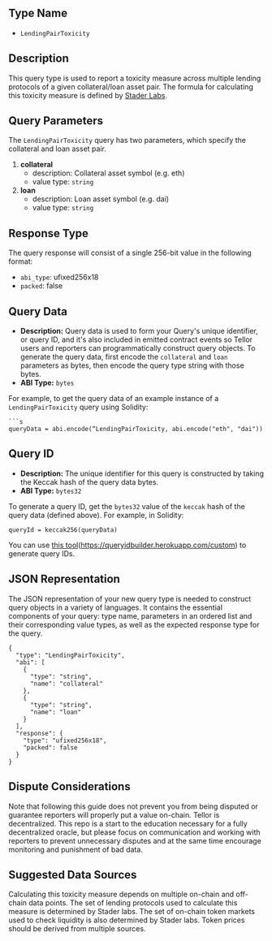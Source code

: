 ## Type Name
- `LendingPairToxicity`

## Description

This query type is used to report a toxicity measure across multiple lending protocols of a given collateral/loan asset pair. The formula for calculating this toxicity measure is defined by [Stader Labs](https://staderlabs.com/).

## Query Parameters

The `LendingPairToxicity` query has two parameters, which specify the collateral and loan asset pair.

1. **collateral**
	- description: Collateral asset symbol (e.g. eth)
	- value type: `string`
2. **loan**
	- description: Loan asset symbol (e.g. dai)
	- value type: `string`


## Response Type
The query response will consist of a single 256-bit value in the following format:
- `abi_type`: ufixed256x18
- `packed`: false

## Query Data

- **Description:** Query data is used to form your Query's unique identifier, or query ID, and it's also included in emitted contract events so Tellor users and reporters can programmatically construct query objects. To generate the query data, first encode the `collateral` and `loan` parameters as bytes, then encode the query type string with those bytes.
- **ABI Type:** `bytes`

For example, to get the query data of an example instance of a `LendingPairToxicity` query using Solidity:
````
```s
queryData = abi.encode(“LendingPairToxicity, abi.encode("eth", "dai"))
````

## Query ID
- **Description:** The unique identifier for this query is constructed by taking the Keccak hash of the query data bytes.
- **ABI Type:** `bytes32`

To generate a query ID, get the `bytes32` value of the `keccak` hash of the query data (defined above). For example, in Solidity:
```Solidity
queryId = keccak256(queryData)
```

You can use [this tool](#)(https://queryidbuilder.herokuapp.com/custom) to generate query IDs.

## JSON Representation
The JSON representation of your new query type is needed to construct query objects in a variety of languages. It contains the essential components of your query: type name, parameters in an ordered list and their corresponding value types, as well as the expected response type for the query.

```
{
  "type": "LendingPairToxicity",
  "abi": [
    {
      "type": "string",
      "name": "collateral"
    },
	{
	  "type": "string",
	  "name": "loan"
	}
  ],
  "response": {
    "type": "ufixed256x18",
    "packed": false
  }
}
```

## Dispute Considerations

Note that following this guide does not prevent you from being disputed or guarantee reporters will properly put a value on-chain. Tellor is decentralized.  This repo is a start to the education necessary for a fully decentralized oracle, but please focus on communication and working with reporters to prevent unnecessary disputes and at the same time encourage monitoring and punishment of bad data. 


## Suggested Data Sources

Calculating this toxicity measure depends on multiple on-chain and off-chain data points. The set of lending protocols used to calculate this measure is determined by Stader labs. The set of on-chain token markets used to check liquidity is also determined by Stader labs. Token prices should be derived from multiple sources.